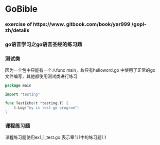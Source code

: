 # GoBible
### exercise of https://www. gitbook.com/book/yar999 /gopl-zh/details 
### go语言学习之go语言圣经的练习题

### 测试类

因为一个包中只能有一个人func main，故只有helloword.go 中使用了正常的go文件编写，其他都使用测试类进行练习
```go
package main

import "testing"

func TestEcho(t *testing.T) {
	t.Log("my is test go program")
}
```

### 课程练习题
课程练习题使用ex1_1_test.go 表示章节1中的练习题1.1



